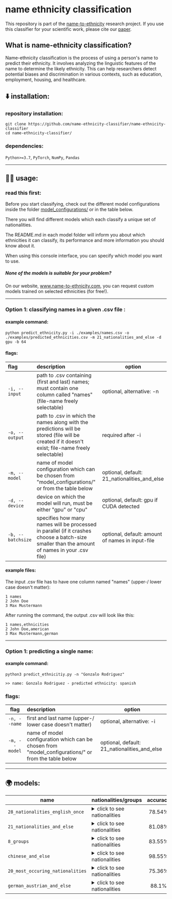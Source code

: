 # name ethnicity classification

This repository is part of the [name-to-ethnicity](https://www.name-to-ethnicity.com) research project. If you use this classifier for your scientific work, please cite our [paper](https://link.springer.com/article/10.1007/s00146-022-01619-4#citeas).


## What is name-ethnicity classification?
Name-ethnicity classification is the process of using a person's name to predict their ethnicity. It involves analyzing the linguistic features of the name to determine the likely ethnicity. This can help researchers detect potential biases and discrimination in various contexts, such as education, employment, housing, and healthcare.


## :arrow_down: installation:
### repository installation:
```
git clone https://github.com/name-ethnicity-classifier/name-ethnicity-classifier
cd name-ethnicity-classifier/
```
### dependencies: 
``Python>=3.7``, ``PyTorch``, ``NumPy``, ``Pandas``

---

## 👨‍💻 usage:

### read this first:

Before you start classifying, check out the different model configurations inside the folder [model_configurations/](./model_configurations/) or in the table below.

There you will find different models which each classify a unique set of nationalities.

The README.md in each model folder will inform you about which ethnicities it can classify, its performance and more information you should know about it.

When using this console interface, you can specify which model you want to use.

##### None of the models is suitable for your problem?
On our website, www.name-to-ethnicity.com, you can request custom models trained on selected ethnicities (for free!).

---

### Option 1: classifying names in a given .csv file :

#### example command:
```
python predict_ethnicity.py -i ./examples/names.csv -o ./examples/predicted_ethnicities.csv -m 21_nationalities_and_else -d gpu -b 64
```

#### flags:
| flag | description | option |
| :------------- |:------------- | ----- |
| ```-i, --input``` | path to .csv containing (first and last) names; must contain one column called "names" (file-name freely selectable) | optional, alternative: -n | 
| ```-o, --output``` | path to .csv in which the names along with the predictions will be stored (file will be created if it doesn't exist; file-name freely selectable) | required after -i |
| ```-m, --model``` | name of model configuration which can be chosen from "model_configurations/" or from the table below | optional, default: 21_nationalities_and_else |
| ```-d, --device``` | device on which the model will run, must be either "gpu" or "cpu" | optional, default: gpu if CUDA detected |
| ```-b, --batchsize``` | specifies how many names will be processed in parallel (if it crashes choose a batch-size smaller than the amount of names in your .csv file) | optional, default: amount of names in input-file |

#### example files:
The input .csv file has to have one column named "names" (upper-/ lower case doesn't matter):
```csv
1 names
2 John Doe
3 Max Mustermann
```

After running the command, the output .csv will look like this:
```csv
1 names,ethnicities
2 John Doe,american
3 Max Mustermann,german
```

---

### Option 1: predicting a single name:

#### example command:
```
python3 predict_ethnicitiy.py -n "Gonzalo Rodriguez"

>> name: Gonzalo Rodriguez - predicted ethnicity: spanish
```

### flags:
| flag | description | option |
| :-------------: |:------------- | ----- |
| ```-n, --name``` | first and last name (upper-/ lower case doesn't matter) | optional, alternative: -i | 
| ```-m, --model``` | name of model configuration which can be chosen from "model_configurations/" or from the table below | optional, default: 21_nationalities_and_else |

---

## :earth_africa: models:

| name | nationalities/groups | accuracy |
| ------------- |:------------- | :-----:|
| ```28_nationalities_english_once``` | <details><summary>click to see nationalities</summary>``british`` ``norwegian`` ``indian`` ``hungarian`` ``spanish`` ``german`` ``zimbabwean`` ``portugese`` ``polish`` ``bulgarian`` ``bangladeshi`` ``turkish`` ``belgian`` ``pakistani`` ``italian`` ``romanian`` ``lithuanian`` ``french`` ``chinese`` ``swedish`` ``nigerian`` ``greek`` ``south african`` ``japanese`` ``dutch`` ``danish`` ``russian`` ``filipino``</details> | 78.54% |
| ```21_nationalities_and_else``` |<details><summary>click to see nationalities</summary>``british`` ``else`` ``indian`` ``hungarian`` ``spanish`` ``german`` ``zimbabwean`` ``polish`` ``bulgarian`` ``turkish`` ``pakistani`` ``italian`` ``romanian`` ``french`` ``chinese`` ``swedish`` ``nigerian`` ``greek`` ``japanese`` ``dutch`` ``ukrainian`` ``danish`` ``russian``</details> | 81.08% |
| ```8_groups``` | <details><summary>click to see nationalities</summary>``african`` ``celtic`` ``eastAsian`` ``european`` ``hispanic`` ``muslim`` ``nordic`` ``southAsian``</details> | 83.55% |
| ```chinese_and_else``` | <details><summary>click to see nationalities</summary>``chinese`` ``else``</details> | 98.55% |
| ```20_most_occuring_nationalities``` | <details><summary>click to see nationalities</summary>``british`` ``norwegian`` ``indian`` ``irish`` ``spanish`` ``american`` ``german`` ``polish`` ``bulgarian`` ``turkish`` ``pakistani`` ``italian`` ``romanian`` ``french`` ``australian`` ``chinese`` ``swedish`` ``nigerian`` ``dutch`` ``filipin``</details> | 75.36% |
| ```german_austrian_and_else``` | <details><summary>click to see nationalities</summary>``german/austrian combined`` ``else``</details> | 88.1% |







